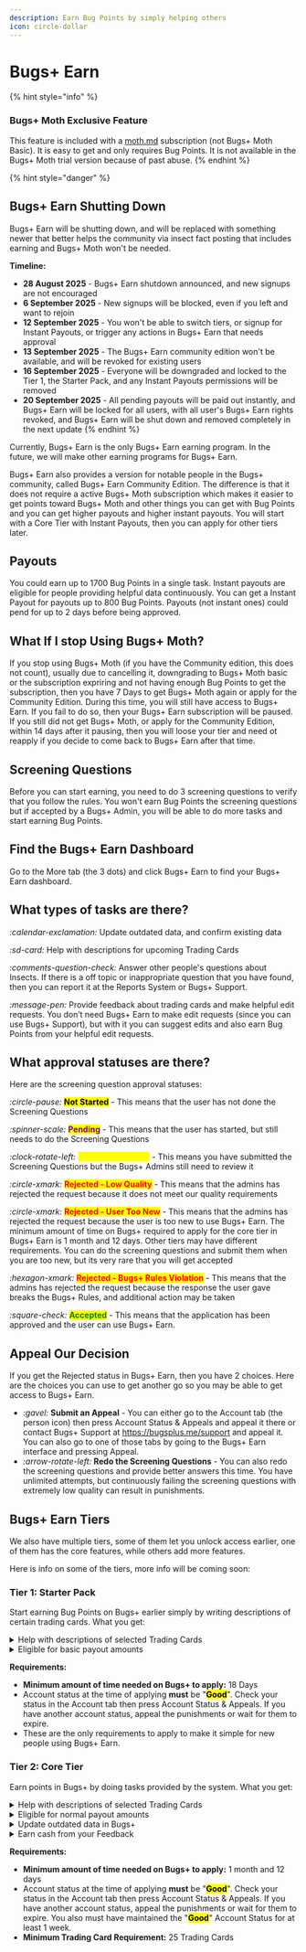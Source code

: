 ```yaml
---
description: Earn Bug Points by simply helping others
icon: circle-dollar
---
```


# Bugs+ Earn

{% hint style="info" %}
### Bugs+ Moth Exclusive Feature

This feature is included with a [moth.md](../gameplay/moth.md "mention") subscription (not Bugs+ Moth Basic). It is easy to get and only requires Bug Points. It is not available in the Bugs+ Moth trial version because of past abuse.
{% endhint %}

{% hint style="danger" %}
## Bugs+ Earn Shutting Down

Bugs+ Earn will be shutting down, and will be replaced with something newer that better helps the community via insect fact posting that includes earning and Bugs+ Moth won't be needed.

**Timeline:**

* **28 August 2025** - Bugs+ Earn shutdown announced, and new signups are not encouraged
* **6 September 2025** - New signups will be blocked, even if you left and want to rejoin
* **12 September 2025** - You won't be able to switch tiers, or signup for Instant Payouts, or trigger any actions in Bugs+ Earn that needs approval
* **13 September 2025** - The Bugs+ Earn community edition won't be available, and will be revoked for existing users
* **16 September 2025** - Everyone will be downgraded and locked to the Tier 1, the Starter Pack, and any Instant Payouts permissions will be removed
* **20 September 2025** - All pending payouts will be paid out instantly, and Bugs+ Earn will be locked for all users, with all user's Bugs+ Earn rights revoked, and Bugs+ Earn will be shut down and removed completely in the next update
{% endhint %}

Currently, Bugs+ Earn is the only Bugs+ Earn earning program. In the future, we will make other earning programs for Bugs+ Earn.

Bugs+ Earn also provides a version for notable people in the Bugs+ community, called Bugs+ Earn Community Edition. The difference is that it does not require a active Bugs+ Moth subscription which makes it easier to get points toward Bugs+ Moth and other things you can get with Bug Points and you can get higher payouts and higher instant payouts. You will start with a Core Tier with Instant Payouts, then you can apply for other tiers later.

## Payouts

You could earn up to 1700 Bug Points in a single task. Instant payouts are eligible for people providing helpful data continuously. You can get a Instant Payout for payouts up to 800 Bug Points. Payouts (not instant ones) could pend for up to 2 days before being approved.

## What If I stop Using Bugs+ Moth?

If you stop using Bugs+ Moth (if you have the Community edition, this does not count), usually due to cancelling it, downgrading to Bugs+ Moth basic or the subscription expriring and not having enough Bug Points to get the subscription, then you have 7 Days to get Bugs+ Moth again or apply for the Community Edition. During this time, you will still have access to Bugs+ Earn. If you fail to do so, then your Bugs+ Earn subscription will be paused. If you still did not get Bugs+ Moth, or apply for the Community Edition, within 14 days after it pausing, then you will loose your tier and need ot reapply if you decide to come back to Bugs+ Earn after that time.

## Screening Questions

Before you can start earning, you need to do 3 screening questions to verify that you follow the rules. You won't earn Bug Points the screening questions but if accepted by a Bugs+ Admin, you will be able to do more tasks and start earning Bug Points.

## Find the Bugs+ Earn Dashboard

Go to the More tab (the 3 dots) and click Bugs+ Earn to find your Bugs+ Earn dashboard.

## What types of tasks are there?

<i class="fa-calendar-exclamation">:calendar-exclamation:</i> Update outdated data, and confirm existing data

<i class="fa-sd-card">:sd-card:</i> Help with descriptions for upcoming Trading Cards

<i class="fa-comments-question-check">:comments-question-check:</i> Answer other people's questions about Insects. If there is a off topic or inappropriate question that you have found, then you can report it at the Reports System or Bugs+ Support.

<i class="fa-message-pen">:message-pen:</i> Provide feedback about trading cards and make helpful edit requests. You don’t need Bugs+ Earn to make edit requests (since you can use Bugs+ Support), but with it you can suggest edits and also earn Bug Points from your helpful edit requests.

## What approval statuses are there?

Here are the screening question approval statuses:

<i class="fa-circle-pause">:circle-pause:</i> <mark style="color:$info;">**Not Started**</mark> - This means that the user has not done the Screening Questions

<i class="fa-spinner-scale">:spinner-scale:</i> <mark style="color:purple;">**Pending**</mark> - This means that the user has started, but still needs to do the Screening Questions

<i class="fa-clock-rotate-left">:clock-rotate-left:</i> <mark style="color:yellow;">**Review Requested**</mark> - This means you have submitted the Screening Questions but the Bugs+ Admins still need to review it

<i class="fa-circle-xmark">:circle-xmark:</i> <mark style="color:red;">**Rejected - Low Quality**</mark> - This means that the admins has rejected the request because it does not meet our quality requirements

<i class="fa-circle-xmark">:circle-xmark:</i> <mark style="color:red;">**Rejected - User Too New**</mark> - This means that the admins has rejected the request because the user is too new to use Bugs+ Earn. The minimum amount of time on Bugs+ required to apply for the core tier in Bugs+ Earn is 1 month and 12 days. Other tiers may have different requirements. You can do the screening questions and submit them when you are too new, but its very rare that you will get accepted

<i class="fa-hexagon-xmark">:hexagon-xmark:</i> <mark style="color:red;">**Rejected - Bugs+ Rules Violation**</mark> - This means that the admins has rejected the request because the response the user gave breaks the Bugs+ Rules, and additional action may be taken

<i class="fa-square-check">:square-check:</i> <mark style="color:green;">**Accepted**</mark> - This means that the application has been approved and the user can use Bugs+ Earn.

## Appeal Our Decision

If you get the Rejected status in Bugs+ Earn, then you have 2 choices. Here are the choices you can use to get another go so you may be able to get access to Bugs+ Earn.

* <i class="fa-gavel">:gavel:</i> **Submit an Appeal** - You can either go to the Account tab (the person icon) then press Account Status & Appeals and appeal it there or contact Bugs+ Support at https://bugsplus.me/support and appeal it. You can also go to one of those tabs by going to the Bugs+ Earn interface and pressing Appeal.
* <i class="fa-arrow-rotate-left">:arrow-rotate-left:</i> **Redo the Screening Questions** - You can also redo the  screening questions and provide better answers this time. You have unlimited attempts, but continuously failing the screening questions with extremely low quality can result in punishments.

## Bugs+ Earn Tiers

We also have multiple tiers, some of them let you unlock access earlier, one of them has the core features, while others add more features.

Here is info on some of the tiers, more info will be coming soon:

### Tier 1: Starter Pack

Start earning Bug Points on Bugs+ earlier simply by writing descriptions of certain trading cards. What you get:

<details>

<summary>Help with descriptions of selected Trading Cards</summary>

With the Starter Pack, you can help with the descriptions of Common and Uncommon Trading Cards and earn Bug Points.

{% hint style="warning" %}
Please provide correct info to boost your chances of getting a level up to the next tier and to help make Bugs+ information accurate. Try using your knowledge, or unleash the power of BugSearch, which is a free tool provided by Bugs+ for everyone.
{% endhint %}

</details>

<details>

<summary>Eligible for basic payout amounts</summary>

With the Starter Pack, you will get basic payout amounts as shown below:

* **Accepted Trading Card Description:** Get Up To <mark style="color:orange;">**725 Bug Points**</mark>
* **Considered Trading Card Description:** Get up to <mark style="color:blue;">**165 Bug Points**</mark>
* <mark style="color:red;">**Not eligible for Instant Payouts, regardless of account status and Bugs+ Earn data quality**</mark>

</details>

**Requirements:**

* **Minimum amount of time needed on Bugs+ to apply:** 18 Days
* Account status at the time of applying **must** be "<mark style="color:$success;">**Good**</mark>". Check your status in the Account tab then press Account Status & Appeals. If you have another account status, appeal the punishments or wait for them to expire.
* These are the only requirements to apply to make it simple for new people using Bugs+ Earn.

### Tier 2: Core Tier

Earn points in Bugs+ by doing tasks provided by the system. What you get:

<details>

<summary>Help with descriptions of selected Trading Cards</summary>

With the Core Tier, you can help with the descriptions of Common, Uncommon and Rare Trading Cards and earn Bug Points.

{% hint style="warning" %}
Please provide correct info to boost your chances of getting a level up to the next tier and to help make Bugs+ information accurate. Try using your knowledge, or unleash the power of BugSearch, which is a free tool provided by Bugs+ for everyone.
{% endhint %}

</details>

<details>

<summary>Eligible for normal payout amounts</summary>

With the Core Tier, you will get normal payout amounts as shown below:

* **Accepted Trading Card Description:** Get Up To <mark style="color:orange;">**950 Bug Points**</mark>
* **Considered Trading Card Description:** Get up to <mark style="color:blue;">**400 Bug Points**</mark>

- **Complete a outdated data question:** Get up to <mark style="color:purple;">**675 Bug Points**</mark>

* **You marked a Outdated Data question marked as not outdated**: Get up to <mark style="color:$info;">**100 Bug Points**</mark>
* **Outdated data that you reported gets fixed in Bugs+:** Get up to <mark style="color:orange;">**850 Bug Points**</mark>
* **Submit feedback to our team that is considered:** Get up to <mark style="color:purple;">**765 Bug Points**</mark>
* **Submit feedback to our team that has been added:** Get up to <mark style="color:purple;">**985 Bug Points**</mark>

- <mark style="color:orange;">**Eligible for Instant Payouts, you can apply separately in the Bugs+ Earn dashboard, press Payouts and press Apply For Instant Payouts**</mark>

</details>

<details>

<summary>Update outdated data in Bugs+</summary>

With the Core Tier, you can help update outdated data in Bugs+, and earn Bug Points in return.

Data that has not been updated in the last 2 months will be added to the Outdated Data Review process. If you come across data in the Outdated Data Review process, you can mark it as outdated, or not outdated, and provide what is outdated in the trading card. If you don't know if the data is outdated, use BugSearch or a Search engine and research, or skip the question so someone else can answer it.

</details>

<details>

<summary>Earn cash from your Feedback</summary>

You can earn Bug Points from your helpful Feedback.

</details>

**Requirements:**

* **Minimum amount of time needed on Bugs+ to apply:** 1 month and 12 days
* Account status at the time of applying **must** be "<mark style="color:$success;">**Good**</mark>". Check your status in the Account tab then press Account Status & Appeals. If you have another account status, appeal the punishments or wait for them to expire. You also must have maintained the "<mark style="color:$success;">**Good**</mark>" Account Status for at least 1 week.
* **Minimum Trading Card Requirement:** 25 Trading Cards
